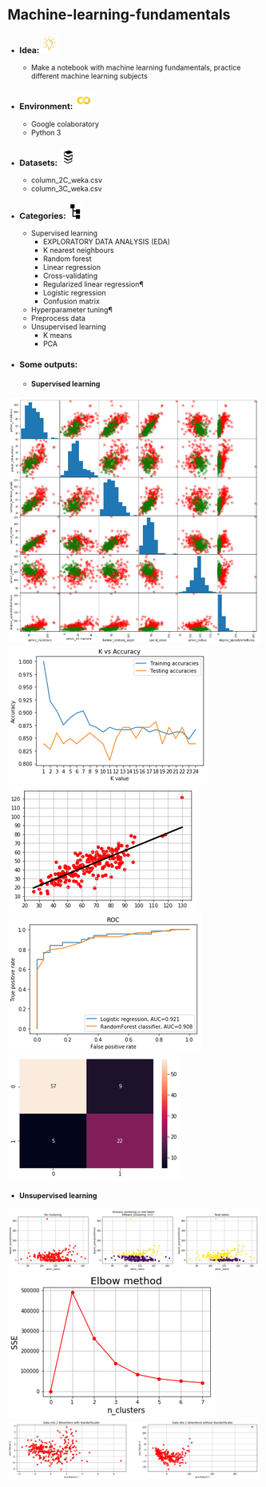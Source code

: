 # Machine-learning-fundamentals

* ### Idea: ![](https://github.com/Antanskas/Machine-learning-fundamentals/blob/master/repository_images/idea.png)
    * Make a notebook with machine learning fundamentals, practice different machine learning subjects
* ### Environment: ![](https://github.com/Antanskas/Machine-learning-fundamentals/blob/master/repository_images/colab.png)
    * Google colaboratory 
    * Python 3
* ### Datasets: ![](https://github.com/Antanskas/Machine-learning-fundamentals/blob/master/repository_images/books.png)
    * column_2C_weka.csv
    * column_3C_weka.csv
* ### Categories: ![](https://github.com/Antanskas/Machine-learning-fundamentals/blob/master/repository_images/categories.png)
    * Supervised learning    
      * EXPLORATORY DATA ANALYSIS (EDA)
      * K nearest neighbours
      * Random forest
      * Linear regression
      * Cross-validating
      * Regularized linear regression¶
      * Logistic regression
      * Confusion matrix
    * Hyperparameter tuning¶
    * Preprocess data
    * Unsupervised learning
      * K means
      * PCA
* ### Some outputs:
   * #### Supervised learning    
![](https://github.com/Antanskas/Machine-learning-fundamentals/blob/master/plots/pd_plottin_scatter_matrix.png)
![](https://github.com/Antanskas/Machine-learning-fundamentals/blob/master/plots/KNN.png)
![](https://github.com/Antanskas/Machine-learning-fundamentals/blob/master/plots/linear_regression.png)
![](https://github.com/Antanskas/Machine-learning-fundamentals/blob/master/plots/ROC.png)
![](https://github.com/Antanskas/Machine-learning-fundamentals/blob/master/plots/confusion_matrix.png)
   * #### Unsupervised learning  
![](https://github.com/Antanskas/Machine-learning-fundamentals/blob/master/plots/K_means.png)
![](https://github.com/Antanskas/Machine-learning-fundamentals/blob/master/plots/elbow_method.png)
![](https://github.com/Antanskas/Machine-learning-fundamentals/blob/master/plots/pca.png)

